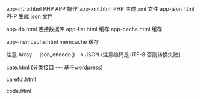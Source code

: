 app-intro.html    PHP APP 操作
app-xml.html      PHP 生成 xml 文件
app-json.html     PHP 生成 json 文件

app-db.html       连接数据库
app-list.html     缓存
app-cache.html    缓存

app-memcache.html memcache 缓存

注意 Array -- json_encode() --> JSON (注意编码是UTF-8 否则转换失败)

cate.html (分类接口 --- 基于wordpress)

careful.html

code.html